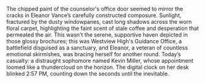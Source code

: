 The chipped paint of the counselor's office door seemed to mirror the cracks in Eleanor Vance’s carefully constructed composure.  Sunlight, fractured by the dusty windowpanes, cast long shadows across the worn floral carpet, highlighting the faint scent of stale coffee and desperation that permeated the air.  This wasn't the serene, supportive haven depicted in those glossy brochures; this was Westview High's Guidance Office, a battlefield disguised as a sanctuary, and Eleanor, a veteran of countless emotional skirmishes, was bracing herself for another round.  Today’s casualty:  a distraught sophomore named Kevin Miller, whose appointment loomed like a thundercloud on the horizon.  The digital clock on her desk blinked 2:57 PM, counting down the seconds until the inevitable.
